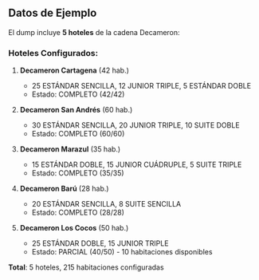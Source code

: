 ## Datos de Ejemplo

El dump incluye **5 hoteles** de la cadena Decameron:

### Hoteles Configurados:
1. **Decameron Cartagena** (42 hab.)
   - 25 ESTÁNDAR SENCILLA, 12 JUNIOR TRIPLE, 5 ESTÁNDAR DOBLE
   - Estado: COMPLETO (42/42)

2. **Decameron San Andrés** (60 hab.)  
   - 30 ESTÁNDAR SENCILLA, 20 JUNIOR TRIPLE, 10 SUITE DOBLE
   - Estado: COMPLETO (60/60)

3. **Decameron Marazul** (35 hab.)
   - 15 ESTÁNDAR DOBLE, 15 JUNIOR CUÁDRUPLE, 5 SUITE TRIPLE  
   - Estado: COMPLETO (35/35)

4. **Decameron Barú** (28 hab.)
   - 20 ESTÁNDAR SENCILLA, 8 SUITE SENCILLA
   - Estado: COMPLETO (28/28)

5. **Decameron Los Cocos** (50 hab.)
   - 25 ESTÁNDAR DOBLE, 15 JUNIOR TRIPLE
   - Estado: PARCIAL (40/50) - 10 habitaciones disponibles

**Total**: 5 hoteles, 215 habitaciones configuradas